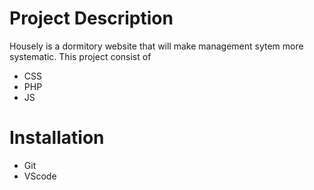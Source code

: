 
# Project Description
Housely is a dormitory website that will make management sytem more systematic.
This project consist of
- CSS
- PHP
- JS

# Installation
- Git
- VScode
